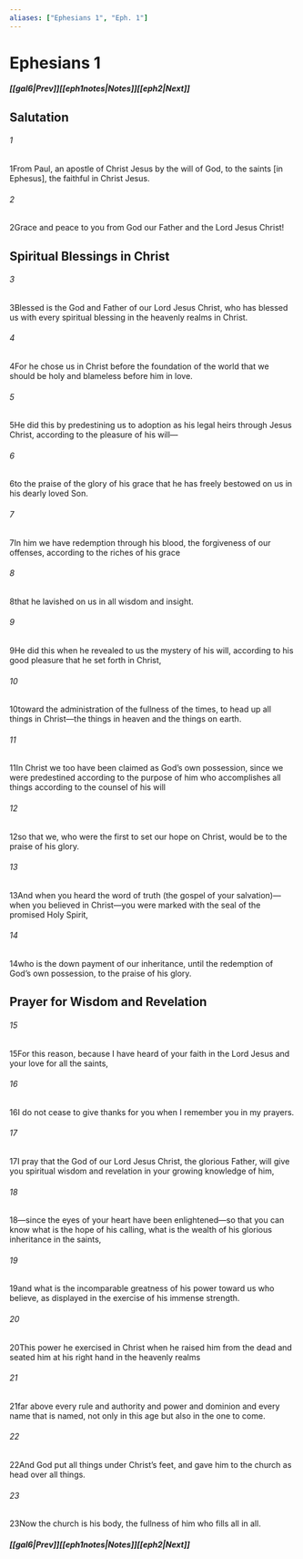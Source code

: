 ```yaml
---
aliases: ["Ephesians 1", "Eph. 1"]
---
```

# Ephesians 1
##### <span class=arrow-left></span>[[gal6|Prev]]<span class=navigation-separator></span>[[eph1notes|Notes]]<span class=navigation-separator></span>[[eph2|Next]]<span class=arrow-right></span>
## Salutation
###### 1
<span class=verse-first>1</span>From Paul, an apostle of Christ Jesus by the will of God, to the saints \[in Ephesus\], the faithful in Christ Jesus.
###### 2
<span class=verse-body>2</span>Grace and peace to you from God our Father and the Lord Jesus Christ!
## Spiritual Blessings in Christ
###### 3
<span class=verse-first>3</span>Blessed is the God and Father of our Lord Jesus Christ, who has blessed us with every spiritual blessing in the heavenly realms in Christ.
###### 4
<span class=verse-body>4</span>For he chose us in Christ before the foundation of the world that we should be holy and blameless before him in love.
###### 5
<span class=verse-body>5</span>He did this by predestining us to adoption as his legal heirs through Jesus Christ, according to the pleasure of his will—
###### 6
<span class=verse-body>6</span>to the praise of the glory of his grace that he has freely bestowed on us in his dearly loved Son.
###### 7
<span class=verse-body>7</span>In him we have redemption through his blood, the forgiveness of our offenses, according to the riches of his grace
###### 8
<span class=verse-body>8</span>that he lavished on us in all wisdom and insight.
###### 9
<span class=verse-body>9</span>He did this when he revealed to us the mystery of his will, according to his good pleasure that he set forth in Christ,
###### 10
<span class=verse-body>10</span>toward the administration of the fullness of the times, to head up all things in Christ—the things in heaven and the things on earth.
###### 11
<span class=verse-body>11</span>In Christ we too have been claimed as God’s own possession, since we were predestined according to the purpose of him who accomplishes all things according to the counsel of his will
###### 12
<span class=verse-body>12</span>so that we, who were the first to set our hope on Christ, would be to the praise of his glory.
###### 13
<span class=verse-body>13</span>And when you heard the word of truth (the gospel of your salvation)—when you believed in Christ—you were marked with the seal of the promised Holy Spirit,
###### 14
<span class=verse-body>14</span>who is the down payment of our inheritance, until the redemption of God’s own possession, to the praise of his glory.
## Prayer for Wisdom and Revelation
###### 15
<span class=verse-first>15</span>For this reason, because I have heard of your faith in the Lord Jesus and your love for all the saints,
###### 16
<span class=verse-body>16</span>I do not cease to give thanks for you when I remember you in my prayers.
###### 17
<span class=verse-body>17</span>I pray that the God of our Lord Jesus Christ, the glorious Father, will give you spiritual wisdom and revelation in your growing knowledge of him,
###### 18
<span class=verse-body>18</span>—since the eyes of your heart have been enlightened—so that you can know what is the hope of his calling, what is the wealth of his glorious inheritance in the saints,
###### 19
<span class=verse-body>19</span>and what is the incomparable greatness of his power toward us who believe, as displayed in the exercise of his immense strength.
###### 20
<span class=verse-body>20</span>This power he exercised in Christ when he raised him from the dead and seated him at his right hand in the heavenly realms
###### 21
<span class=verse-body>21</span>far above every rule and authority and power and dominion and every name that is named, not only in this age but also in the one to come.
###### 22
<span class=verse-body>22</span>And God put all things under Christ’s feet, and gave him to the church as head over all things.
###### 23
<span class=verse-body>23</span>Now the church is his body, the fullness of him who fills all in all.
##### <span class=arrow-left></span>[[gal6|Prev]]<span class=navigation-separator></span>[[eph1notes|Notes]]<span class=navigation-separator></span>[[eph2|Next]]<span class=arrow-right></span>